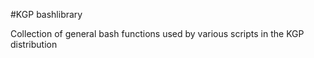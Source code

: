 #KGP bashlibrary

Collection of general bash functions used by various scripts in the KGP distribution
